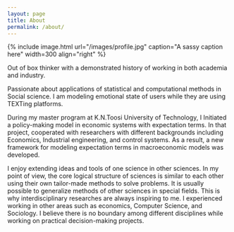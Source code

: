 ```yaml
---
layout: page
title: About
permalink: /about/
---
```


{% include image.html url="/images/profile.jpg" caption="A sassy caption here" width=300 align="right" %}

Out of box thinker with a demonstrated history of working in both academia and industry.

Passionate about applications of statistical and computational methods in Social science.
I am modeling emotional state of users while they are using TEXTing platforms. 

During my master program at K.N.Toosi University of Technology, I Initiated a policy-making model in economic systems with expectation terms. In that project, cooperated with researchers with different backgrounds including Economics, Industrial engineering, and control systems. As a result, a new framework for modeling expectation terms in macroeconomic models was developed.

I enjoy extending ideas and tools of one science in other sciences. In my point of view, the core logical structure of sciences is similar to each other using their own tailor-made methods to solve problems. It is usually possible to generalize methods of other sciences in special fields. This is why interdisciplinary researches are always inspiring to me. I experienced working in other areas such as economics, Computer Science, and Sociology. I believe there is no boundary among different disciplines while working on practical decision-making projects.
